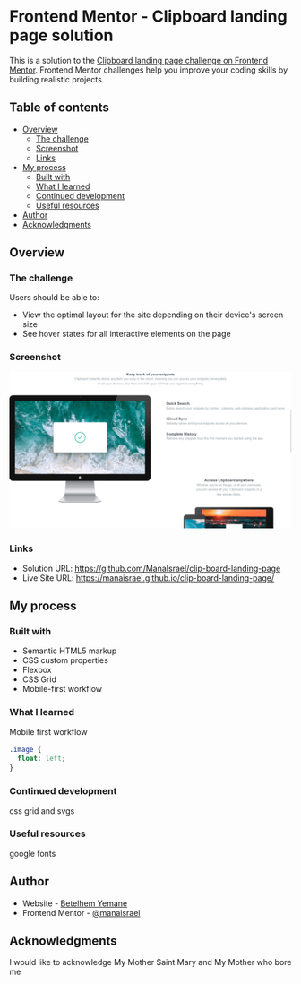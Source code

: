 # Frontend Mentor - Clipboard landing page solution

This is a solution to the [Clipboard landing page challenge on Frontend Mentor](https://www.frontendmentor.io/challenges/clipboard-landing-page-5cc9bccd6c4c91111378ecb9). Frontend Mentor challenges help you improve your coding skills by building realistic projects. 

## Table of contents

- [Overview](#overview)
  - [The challenge](#the-challenge)
  - [Screenshot](#screenshot)
  - [Links](#links)
- [My process](#my-process)
  - [Built with](#built-with)
  - [What I learned](#what-i-learned)
  - [Continued development](#continued-development)
  - [Useful resources](#useful-resources)
- [Author](#author)
- [Acknowledgments](#acknowledgments)

## Overview

### The challenge

Users should be able to:

- View the optimal layout for the site depending on their device's screen size
- See hover states for all interactive elements on the page

### Screenshot

![](screenshot.png)

### Links

- Solution URL: https://github.com/ManaIsrael/clip-board-landing-page
- Live Site URL: https://manaisrael.github.io/clip-board-landing-page/

## My process

### Built with

- Semantic HTML5 markup
- CSS custom properties
- Flexbox
- CSS Grid
- Mobile-first workflow

### What I learned

Mobile first workflow

```css
.image {
  float: left;
}
```

### Continued development

css grid and svgs

### Useful resources

google fonts

## Author

- Website - [Betelhem Yemane](https://manaisrael.github.io/betelhemyemane/)
- Frontend Mentor - [@manaisrael](https://www.frontendmentor.io/profile/manaisrael)

## Acknowledgments

I would like to acknowledge My Mother Saint Mary and My Mother who bore me

